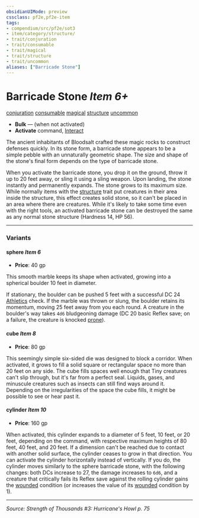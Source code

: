 ```yaml
---
obsidianUIMode: preview
cssclass: pf2e,pf2e-item
tags:
- compendium/src/pf2e/sot3
- item/category/structure/
- trait/conjuration
- trait/consumable
- trait/magical
- trait/structure
- trait/uncommon
aliases: ["Barricade Stone"]
---
```

# Barricade Stone *Item 6+*  
[conjuration](conjuration.md "Conjuration School Trait")  [consumable](consumable.md "Consumable Item Trait")  [magical](magical.md "Magical Item Trait")  [structure](structure.md "Structure General Trait")  [uncommon](uncommon.md "Uncommon Rarity Trait")  

- **Bulk** — (when not activated)
- **Activate** command, [Interact](interact.md)

The ancient inhabitants of Bloodsalt crafted these magic rocks to construct defenses quickly. In its stone form, a barricade stone appears to be a simple pebble with an unnaturally geometric shape. The size and shape of the stone's final form depends on the type of barricade stone.

When you activate the barricade stone, you drop it on the ground, throw it up to 20 feet away, or sling it using a sling weapon. Upon landing, the stone instantly and permanently expands. The stone grows to its maximum size. While normally items with the [structure](structure.md "Structure General Trait") trait put creatures in their area inside the structure, this effect creates solid stone, so it can't be placed in an area where there are creatures. While it's likely to take some time even with the right tools, an activated barricade stone can be destroyed the same as any normal stone structure (Hardness 14, HP 56).

---

### Variants

#### sphere *Item 6*

- **Price**: 40 gp

This smooth marble keeps its shape when activated, growing into a spherical boulder 10 feet in diameter.

If stationary, the boulder can be pushed 5 feet with a successful DC 24 [Athletics](skills.md#Athletics) check. If the marble was thrown or slung, the boulder retains its momentum, moving 25 feet away from you each round. A creature in the boulder's way takes `4d6` bludgeoning damage (DC 20 basic Reflex save; on a failure, the creature is knocked [prone](conditions.md#Prone)).

#### cube *Item 8*

- **Price**: 80 gp

This seemingly simple six-sided die was designed to block a corridor. When activated, it grows to fill a solid square or rectangular space no more than 20 feet on any side. The cube fills spaces well enough that Tiny creatures can't slip through, but it's far from a perfect seal. Liquids, gases, and minuscule creatures such as insects can still find ways around it. Depending on the irregularities of the space the cube fills, it might be possible to see or hear past it.

#### cylinder *Item 10*

- **Price**: 160 gp

When activated, this cylinder expands to a diameter of 5 feet, 10 feet, or 20 feet, depending on the command, with respective maximum heights of 80 feet, 40 feet, and 20 feet. If a dimension can't be reached due to contact with another solid surface, the cylinder ceases to grow in that direction. You can activate the cylinder horizontally instead of vertically. If you do, the cylinder moves similarly to the sphere barricade stone, with the following changes: both DCs increase to 27, the damage increases to `6d6`, and a creature that critically fails its Reflex save against the rolling cylinder gains the [wounded](conditions.md#Wounded) condition (or increases the value of its [wounded](conditions.md#Wounded) condition by 1).

---
*Source: Strength of Thousands #3: Hurricane's Howl p. 75*
